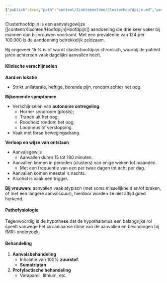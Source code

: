 ```yaml
---
{"publish":true,"path":"content/Ziektebeelden/Clusterhoofdpijn.md","permalink":"/content/ziektebeelden/clusterhoofdpijn/","title":"Clusterhoofdpijn","tags":["Neurologie/Hoofdpijn","Ziektebeeld"]}
---
```




Clusterhoofdpijn is een aanvalsgewijze [[content/Klachten/Hoofdpijn\|Hoofdpijn]] aandoening die drie keer vaker bij
mannen dan bij vrouwen voorkomt. Met een prevalentie van 124 per 100.000 is de
aandoening betrekkelijk zeldzaam.

Bij ongeveer 15 % is of wordt clusterhoofdpijn chronisch, waarbij de patiënt jaren achtereen vaak dagelijks aanvallen heeft.

#### Klinische verschijnselen

**Aard en lokatie**

- Strikt unilaterale, heftige, borende pijn, rondom achter het oog.

**Bijkomende symptomen**

- Verschijnselen van **autonome ontregeling**.
    - Horner syndroom (ptosis);
    - Tranen uit het oog;
    - Roodheid rondom het oog;
    - Loopneus of verstopping.
- Vaak met forse bewegingsdrang.

**Verloop en wijze van ontstaan**

- Aanvalsgewijs
    - Aanvallen duren 15 tot 180 minuten.
- Aanvallen komen in perioden (clusters) van enige weken tot maanden.
    - Met een frequentie van een per twee dagen tot acht per dag.
- Aanvallen komen meestal ‘s nachts.
- Alcohol is vaak een trigger.

**Bij vrouwen:** aanvallen vaak atypisch (met soms misselijkheid en/of braken, of met een langere aanvalsduur), hierdoor worden ze niet altijd goed herkend. 

#### Pathofysiologie

Tegenwoordig is de hypothese dat de hypothalamus een belangrijke rol speelt vanwege het circadiaanse ritme van de aanvallen en bevindingen bij fMRI-onderzoek.

#### Behandeling

1. **Aanvalsbehandeling**
    - Inhalatie van 100% **zuurstof**.
    - **Sumatriptan**
2. **Profylactische behandeling**
    - Verapamil, lithium, etc.
